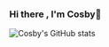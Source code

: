 ### Hi there , I'm Cosby👋
![Cosby's GitHub stats](https://github-readme-stats.vercel.app/api?username=Pcosby5&show=reviews,discussions_started,discussions_answered,prs_merged,prs_merged_percentage)

<!--
**Pcosby5/Pcosby5** is a ✨ _special_ ✨ repository because its `README.md` (this file) appears on your GitHub profile.

Here are some ideas to get you started:

- 🔭 I’m currently working on ...
- 🌱 I’m currently learning ...
- 👯 I’m looking to collaborate on ...
- 🤔 I’m looking for help with ...
- 💬 Ask me about ...
- 📫 How to reach me: ...
- 😄 Pronouns: ...
- ⚡ Fun fact: ...
-->
